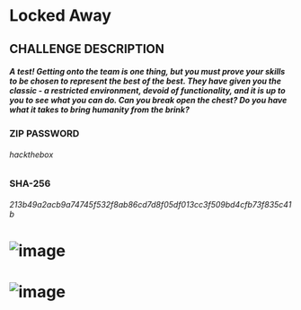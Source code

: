 # Locked Away

## CHALLENGE DESCRIPTION
##### A test! Getting onto the team is one thing, but you must prove your skills to be chosen to represent the best of the best. They have given you the classic - a restricted environment, devoid of functionality, and it is up to you to see what you can do. Can you break open the chest? Do you have what it takes to bring humanity from the brink?

### ZIP PASSWORD
###### hackthebox

### SHA-256
###### 213b49a2acb9a74745f532f8ab86cd7d8f05df013cc3f509bd4cfb73f835c41b 

# ![image](https://github.com/user-attachments/assets/a4956535-5c4b-4821-a562-75926980a166)
# ![image](https://github.com/user-attachments/assets/1a470308-b433-4470-8242-13a85e964a76)
